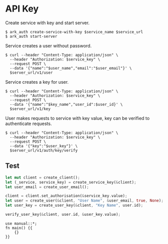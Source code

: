 # API Key

Create service with key and start server.

```shell
$ ark_auth create-service-with-key $service_name $service_url
$ ark_auth start-server
```

Service creates a user without password.

```shell
$ curl --header "Content-Type: application/json" \
  --header "Authorization: $service_key" \
  --request POST \
  --data '{"name":"$user_name","email":"$user_email"}' \
  $server_url/v1/user
```

Service creates a key for user.

```shell
$ curl --header "Content-Type: application/json" \
  --header "Authorization: $service_key" \
  --request POST \
  --data '{"name":"$key_name","user_id":$user_id}' \
  $server_url/v1/key
```

User makes requests to service with key value, key can be verified to authenticate requests.

```shell
$ curl --header "Content-Type: application/json" \
  --header "Authorization: $service_key" \
  --request POST \
  --data '{"key":"$user_key"}' \
  $server_url/v1/auth/key/verify
```

## Test

```rust
let mut client = create_client();
let (_service, service_key) = create_service_key(&client);
let user_email = create_user_email();

client = client.set_authorisation(&service_key.value);
let user = create_user(&client, "User Name", &user_email, true, None);
let user_key = create_user_key(&client, "Key Name", user.id);

verify_user_key(&client, user.id, &user_key.value);
```

```rust,skeptic-template
use manual::*;
fn main() {{
    {}
}}
```
